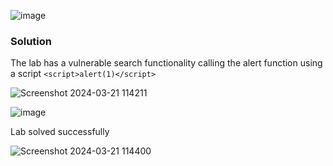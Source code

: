 ![image](https://github.com/RahulMMenon011/PortSwigger_Labs/assets/140642506/f46d0741-b385-4be8-92dc-53e8708ea040)

### Solution

The lab has a vulnerable search functionality
calling the alert function using a script `<script>alert(1)</script>`

![Screenshot 2024-03-21 114211](https://github.com/RahulMMenon011/PortSwigger_Labs/assets/140642506/6765de44-3107-49db-96f9-245a50ea5593)

![image](https://github.com/RahulMMenon011/PortSwigger_Labs/assets/140642506/f0446a98-40cc-493a-a6d8-cff5c5a2408c)

Lab solved successfully

![Screenshot 2024-03-21 114400](https://github.com/RahulMMenon011/PortSwigger_Labs/assets/140642506/c265473d-f234-40bd-a49f-14e7db2b93c0)

